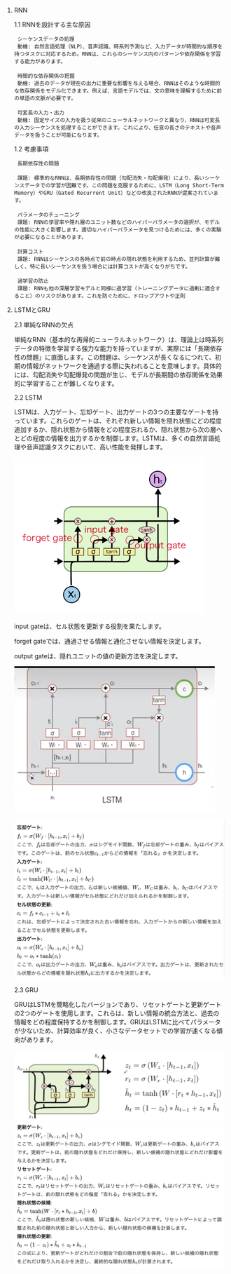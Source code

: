 1. RNN

    1.1 RNNを設計する主な原因

        シーケンスデータの処理
        動機: 自然言語処理（NLP）、音声認識、時系列予測など、入力データが時間的な順序を持つタスクに対応するため。RNNは、これらのシーケンス内のパターンや依存関係を学習する能力があります。
        
        時間的な依存関係の把握
        動機: 過去のデータが現在の出力に重要な影響を与える場合、RNNはそのような時間的な依存関係をモデル化できます。例えば、言語モデルでは、文の意味を理解するために前の単語の文脈が必要です。
        
        可変長の入力・出力
        動機: 固定サイズの入力を扱う従来のニューラルネットワークと異なり、RNNは可変長の入力シーケンスを処理することができます。これにより、任意の長さのテキストや音声データを扱うことが可能になります。

    1.2 考慮事項

        長期依存性の問題
        
        課題: 標準的なRNNは、長期依存性の問題（勾配消失・勾配爆発）により、長いシーケンスデータでの学習が困難です。この問題を克服するために、LSTM（Long Short-Term Memory）やGRU（Gated Recurrent Unit）などの改良されたRNNが提案されています。

        パラメータのチューニング
        課題: RNNの学習率や隠れ層のユニット数などのハイパーパラメータの選択が、モデルの性能に大きく影響します。適切なハイパーパラメータを見つけるためには、多くの実験が必要になることがあります。
        
        計算コスト
        課題: RNNはシーケンスの各時点で前の時点の隠れ状態を利用するため、並列計算が難しく、特に長いシーケンスを扱う場合には計算コストが高くなりがちです。
        
        過学習の防止
        課題: RNNも他の深層学習モデルと同様に過学習（トレーニングデータに過剰に適合すること）のリスクがあります。これを防ぐために、ドロップアウトや正則

2. LSTMとGRU

    2.1 単純なRNNの欠点

    単純なRNN（基本的な再帰的ニューラルネットワーク）は、理論上は時系列データの特徴を学習する強力な能力を持っていますが、実際には「長期依存性の問題」に直面します。この問題は、シーケンスが長くなるにつれて、初期の情報がネットワークを通過する際に失われることを意味します。具体的には、勾配消失や勾配爆発の問題が生じ、モデルが長期間の依存関係を効果的に学習することが難しくなります。

    2.2 LSTM

    LSTMは、入力ゲート、忘却ゲート、出力ゲートの3つの主要なゲートを持っています。これらのゲートは、それぞれ新しい情報を隠れ状態にどの程度追加するか、隠れ状態から情報をどの程度忘れるか、隠れ状態から次の層へとどの程度の情報を出力するかを制御します。LSTMは、多くの自然言語処理や音声認識タスクにおいて、高い性能を発揮します。

    ![LSTM](../../image/Deep_learning/LSTM.png)

    input gateは、セル状態を更新する役割を果たします。
    
    forget gateでは、通過させる情報と通化させない情報を決定します。
    
    output gateは、隠れユニットの値の更新方法を決定します。

    ![LSTM_structure](../../image/Deep_learning/LSTM_structure.png)

    ![LSTM_calculation](../../image/Deep_learning/LSTM_calculation.png)


    2.3 GRU

    GRUはLSTMを簡略化したバージョンであり、リセットゲートと更新ゲートの2つのゲートを使用します。これらは、新しい情報の統合方法と、過去の情報をどの程度保持するかを制御します。GRUはLSTMに比べてパラメータが少ないため、計算効率が良く、小さなデータセットでの学習が速くなる傾向があります。

    ![GRU](../../image/Deep_learning/GRU.png)
    ![GRU](../../image/Deep_learning/GRU_calculation.png)


